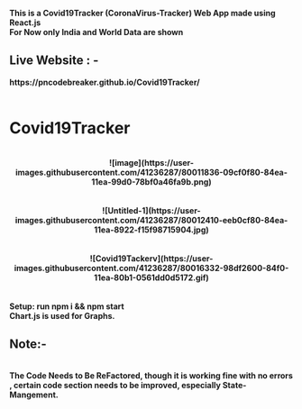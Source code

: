 <b>This is a Covid19Tracker (CoronaVirus-Tracker) Web App made using React.js<b>
  <br> For Now only India and World Data are shown <br>
  <h2>Live Website : - </h2>  https://pncodebreaker.github.io/Covid19Tracker/
<br><br>
  <h1>Covid19Tracker</h1>
  <br>
  <center>![image](https://user-images.githubusercontent.com/41236287/80011836-09cf0f80-84ea-11ea-99d0-78bf0a46fa9b.png)</center>
  <br>
  <br>
  
<center>![Untitled-1](https://user-images.githubusercontent.com/41236287/80012410-eeb0cf80-84ea-11ea-8922-f15f98715904.jpg)</center>
<br>
<br>

<center>![Covid19Tackerv](https://user-images.githubusercontent.com/41236287/80016332-98df2600-84f0-11ea-80b1-0561dd0d5172.gif)</center>

<br>
<br>
<b>Setup:</b>
  <b>run npm i && npm start</b>
  <br>
  Chart.js is used for Graphs.<br>
<h2> Note:- </h2><br>
 <b>The Code Needs to Be ReFactored, though it is working fine with no errors , certain code section needs to be improved, especially
  State-Mangement. <b>
  
